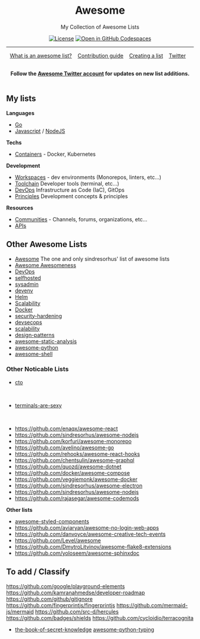 <div align="center">

# Awesome  


<p> My Collection of Awesome Lists<br></p>

<!--    
[![Status](https://img.shields.io/badge/status-active-success.svg)]()
[![GitHub Issues](https://img.shields.io/github/issues/kylelobo/The-Documentation-Compendium.svg)](https://github.com/kylelobo/The-Documentation-Compendium/issues)
[![GitHub Pull Requests](https://img.shields.io/github/issues-pr/kylelobo/The-Documentation-Compendium.svg)](https://github.com/kylelobo/The-Documentation-Compendium/pulls) 
-->


[![License](https://img.shields.io/badge/license-MIT-blue.svg)](/LICENSE)
[![Open in GitHub Codespaces](https://img.shields.io/badge/open-Codespace-black.svg?color=black&labelColor=black&label=Open-in)](https://github.com/codespaces/new?hide_repo_select=true&ref=master&repo=287333766)

------------------------------------------------------------------


<p align="center">
	<a href="awesome.md">What is an awesome list?</a>&nbsp;&nbsp;&nbsp;
	<a href="contributing.md">Contribution guide</a>&nbsp;&nbsp;&nbsp;
	<a href="https://github.com/sindresorhus/awesome/blob/main/create-list.md">Creating a list</a>&nbsp;&nbsp;&nbsp;
	<a href="https://twitter.com/awesome__re">Twitter</a>&nbsp;&nbsp;&nbsp;
</p>
</div>



<br>

<div align="center">
	<b>Follow the <a href="https://twitter.com/awesome__re">Awesome Twitter account</a> for updates on new list additions.</b>
</div>

<br>



## My lists

**Languages**

- [Go](../docs/awesome-go.md)
- [Javascript](../docs/awesome-frontend.md) / [NodeJS](../docs/awesome-nodejs.md)

**Techs**

- [Containers](../docs/awesome-containers.md) - Docker, Kubernetes

**Development**


- [Workspaces](../docs/awesome-workspace.md) - dev environments (Monorepos, linters, etc...)
- [Toolchain](../docs/awesome-toolchains.md) Developer tools (terminal, etc...)
- [DevOps](../docs/awesome-devops.md) Infrastructure as Code (IaC), GitOps
- [Principles](../docs/awesome-principles.md) Development concepts & principles

**Resources**

- [Communities](../docs/awesome-communities.md) - Channels, forums, organizations, etc...
- [APIs](../docs/awesome-apis.md)

## Other Awesome Lists

- [Awesome](https://github.com/sindresorhus/awesome) The one and only sindresorhus' list of awesome lists
- [Awesome Awesomeness](https://github.com/bayandin/awesome-awesomeness)
- [DevOps](http://awesome-devops.xyz/#awesome-devops)
- [selfhosted](https://github.com/awesome-selfhosted/awesome-selfhosted)
- [sysadmin](https://github.com/awesome-foss/awesome-sysadmin)
- [devenv](https://github.com/jondot/awesome-devenv)
- [Helm](https://github.com/cdwv/awesome-helm)
- [Scalability](https://github.com/binhnguyennus/awesome-scalability)
- [Docker](https://github.com/veggiemonk/awesome-docker)
- [security-hardening](https://github.com/decalage2/awesome-security-hardening)
- [devsecops](https://github.com/devsecops/awesome-devsecops)
- [scalability](https://github.com/binhnguyennus/awesome-scalability)
- [design-patterns](https://github.com/DovAmir/awesome-design-patterns)
- [awesome-static-analysis](https://github.com/mre/awesome-static-analysis)
- [awesome-python](https://github.com/vinta/awesome-python)
- [awesome-shell](https://awesome-shell.readthedocs.io/en/latest/README/)


### Other Noticable Lists

- [cto](https://github.com/kuchin/awesome-cto#people-management)

<br/>

- [terminals-are-sexy](https://github.com/k4m4/terminals-are-sexy)

<br/>

- <https://github.com/enaqx/awesome-react>
- <https://github.com/sindresorhus/awesome-nodejs>
- <https://github.com/korfuri/awesome-monorepo>
- <https://github.com/avelino/awesome-go>
- <https://github.com/rehooks/awesome-react-hooks>
- <https://github.com/chentsulin/awesome-graphql>
- <https://github.com/quozd/awesome-dotnet>
- <https://github.com/docker/awesome-compose>
- <https://github.com/veggiemonk/awesome-docker>
- <https://github.com/sindresorhus/awesome-electron>
- <https://github.com/sindresorhus/awesome-nodejs>
- <https://github.com/rajasegar/awesome-codemods>

**Other lists**

- [awesome-styled-components](https://github.com/styled-components/awesome-styled-components)
- <https://github.com/aviaryan/awesome-no-login-web-apps>
- <https://github.com/danvoyce/awesome-creative-tech-events>
- <https://github.com/Level/awesome>
- <https://github.com/DmytroLitvinov/awesome-flake8-extensions>
- <https://github.com/yoloseem/awesome-sphinxdoc>


## To add / Classify

<https://github.com/google/playground-elements>
<https://github.com/kamranahmedse/developer-roadmap>
<https://github.com/github/gitignore>
<https://github.com/fingerprintjs/fingerprintjs>
<https://github.com/mermaid-js/mermaid>
<https://github.com/src-d/hercules>
<https://github.com/badges/shields>
<https://github.com/cycloidio/terracognita>

- [the-book-of-secret-knowledge](https://github.com/trimstray/the-book-of-secret-knowledge)
[awesome-python-typing](https://github.com/typeddjango/awesome-python-typing)






<!-- 


## 📝 Table of Contents

- [About](#about)
- [Getting Started](#getting_started)
- [Deployment](#deployment)
- [Usage](#usage)
- [Built Using](#built_using)
- [TODO](../TODO.md)
- [Contributing](../CONTRIBUTING.md)
- [Authors](#authors)
- [Acknowledgments](#acknowledgement)

## 🧐 About <a name = "about"></a>

Write about 1-2 paragraphs describing the purpose of your project.

## 🏁 Getting Started <a name = "getting_started"></a>

These instructions will get you a copy of the project up and running on your local machine for development and testing purposes. See [deployment](#deployment) for notes on how to deploy the project on a live system.

### Prerequisites

What things you need to install the software and how to install them.

```
Give examples
```

### Installing

A step by step series of examples that tell you how to get a development env running.

Say what the step will be

```
Give the example
```

And repeat

```
until finished
```

End with an example of getting some data out of the system or using it for a little demo.

## 🔧 Running the tests <a name = "tests"></a>

Explain how to run the automated tests for this system.

### Break down into end to end tests

Explain what these tests test and why

```
Give an example
```

### And coding style tests

Explain what these tests test and why

```
Give an example
```

## 🎈 Usage <a name="usage"></a>

Add notes about how to use the system.

## 🚀 Deployment <a name = "deployment"></a>

Add additional notes about how to deploy this on a live system.

## ⛏️ Built Using <a name = "built_using"></a>

- [MongoDB](https://www.mongodb.com/) - Database
- [Express](https://expressjs.com/) - Server Framework
- [VueJs](https://vuejs.org/) - Web Framework
- [NodeJs](https://nodejs.org/en/) - Server Environment

## ✍️ Authors <a name = "authors"></a>

- [@kylelobo](https://github.com/kylelobo) - Idea & Initial work

See also the list of [contributors](https://github.com/kylelobo/The-Documentation-Compendium/contributors) who participated in this project.

## 🎉 Acknowledgements <a name = "acknowledgement"></a>

- Hat tip to anyone whose code was used
- Inspiration
- References



-->
